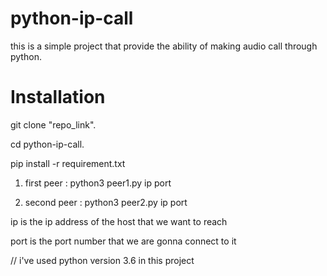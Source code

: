 # python-ip-call
this is a simple project that provide the ability
of making audio call through python.
# Installation
git clone "repo_link".

cd python-ip-call.

pip install -r requirement.txt

1) first peer : python3 peer1.py ip port

2) second peer : python3 peer2.py ip port

ip is the ip address of the host that we want to reach

port is the port number that we are gonna connect to it

// i've used python version 3.6 in this project 